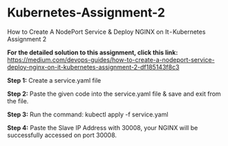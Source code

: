 # Kubernetes-Assignment-2
How to Create A NodePort Service &amp; Deploy NGINX on It - Kubernetes Assignment 2

**For the detailed solution to this assignment, click this link:** https://medium.com/devops-guides/how-to-create-a-nodeport-service-deploy-nginx-on-it-kubernetes-assignment-2-df185143f8c3

**Step 1:** Create a service.yaml file

**Step 2:** Paste the given code into the service.yaml file & save and exit from the file.

**Step 3:** Run the command: kubectl apply -f service.yaml

**Step 4:** Paste the Slave IP Address with 30008, your NGINX will be successfully accessed on port 30008. 
